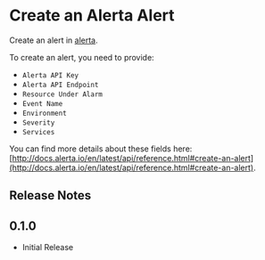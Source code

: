 # Create an Alerta Alert

Create an alert in [alerta](https://alerta.io/).

To create an alert, you need to provide:

- `Alerta API Key`
- `Alerta API Endpoint`
- `Resource Under Alarm`
- `Event Name`
- `Environment`
- `Severity`
- `Services`

You can find more details about these fields here: [http://docs.alerta.io/en/latest/api/reference.html#create-an-alert](http://docs.alerta.io/en/latest/api/reference.html#create-an-alert).

## Release Notes

## 0.1.0

* Initial Release

